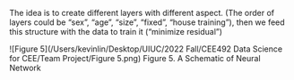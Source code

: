 The idea is to create different layers with different aspect. (The order of layers could be “sex”, “age”, “size”, “fixed”, “house training”), then we feed this structure with the data to train it (“minimize residual”)

![Figure 5](/Users/kevinlin/Desktop/UIUC/2022 Fall/CEE492 Data Science for CEE/Team Project/Figure 5.png)
Figure 5. A Schematic of Neural Network